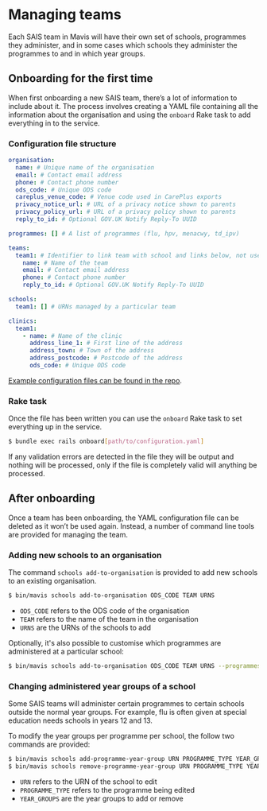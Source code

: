 # Managing teams

Each SAIS team in Mavis will have their own set of schools, programmes they administer, and in some cases which schools they administer the programmes to and in which year groups.

## Onboarding for the first time

When first onboarding a new SAIS team, there’s a lot of information to include about it. The process involves creating a YAML file containing all the information about the organisation and using the `onboard` Rake task to add everything in to the service.

### Configuration file structure

```yaml
organisation:
  name: # Unique name of the organisation
  email: # Contact email address
  phone: # Contact phone number
  ods_code: # Unique ODS code
  careplus_venue_code: # Venue code used in CarePlus exports
  privacy_notice_url: # URL of a privacy notice shown to parents
  privacy_policy_url: # URL of a privacy policy shown to parents
  reply_to_id: # Optional GOV.UK Notify Reply-To UUID

programmes: [] # A list of programmes (flu, hpv, menacwy, td_ipv)

teams:
  team1: # Identifier to link team with school and links below, not used in app
    name: # Name of the team
    email: # Contact email address
    phone: # Contact phone number
    reply_to_id: # Optional GOV.UK Notify Reply-To UUID

schools:
  team1: [] # URNs managed by a particular team

clinics:
  team1:
    - name: # Name of the clinic
      address_line_1: # First line of the address
      address_town: # Town of the address
      address_postcode: # Postcode of the address
      ods_code: # Unique ODS code
```

[Example configuration files can be found in the repo][config-onboarding].

[config-onboarding]: /config/onboarding

### Rake task

Once the file has been written you can use the `onboard` Rake task to set everything up in the service.

```sh
$ bundle exec rails onboard[path/to/configuration.yaml]
```

If any validation errors are detected in the file they will be output and nothing will be processed, only if the file is completely valid will anything be processed.

## After onboarding

Once a team has been onboarding, the YAML configuration file can be deleted as it won’t be used again. Instead, a number of command line tools are provided for managing the team.

### Adding new schools to an organisation

The command `schools add-to-organisation` is provided to add new schools to an existing organisation.

```sh
$ bin/mavis schools add-to-organisation ODS_CODE TEAM URNS
```

- `ODS_CODE` refers to the ODS code of the organisation
- `TEAM` refers to the name of the team in the organisation
- `URNS` are the URNs of the schools to add

Optionally, it's also possible to customise which programmes are administered at a particular school:

```sh
$ bin/mavis schools add-to-organisation ODS_CODE TEAM URNS --programmes VALUE1,VALUE2,...
```

### Changing administered year groups of a school

Some SAIS teams will administer certain programmes to certain schools outside the normal year groups. For example, flu is often given at special education needs schools in years 12 and 13.

To modify the year groups per programme per school, the follow two commands are provided:

```sh
$ bin/mavis schools add-programme-year-group URN PROGRAMME_TYPE YEAR_GROUPS
$ bin/mavis schools remove-programme-year-group URN PROGRAMME_TYPE YEAR_GROUPS
```

- `URN` refers to the URN of the school to edit
- `PROGRAMME_TYPE` refers to the programme being edited
- `YEAR_GROUPS` are the year groups to add or remove
